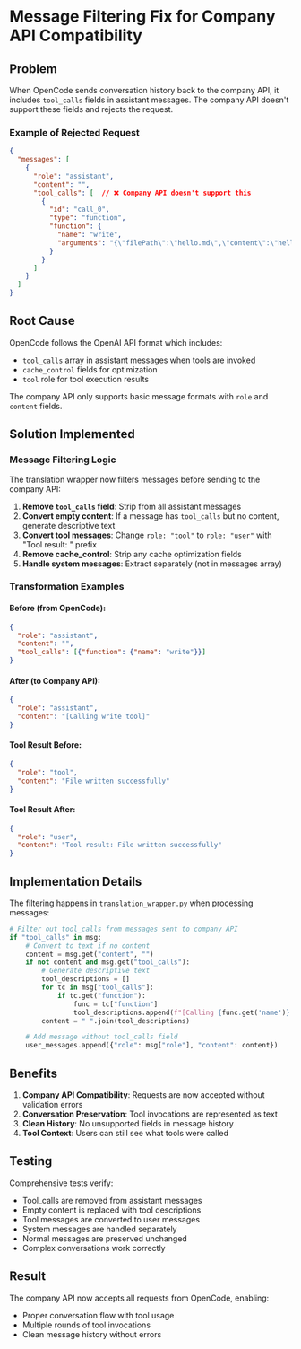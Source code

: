 # Message Filtering Fix for Company API Compatibility

## Problem

When OpenCode sends conversation history back to the company API, it includes `tool_calls` fields in assistant messages. The company API doesn't support these fields and rejects the request.

### Example of Rejected Request
```json
{
  "messages": [
    {
      "role": "assistant",
      "content": "",
      "tool_calls": [  // ❌ Company API doesn't support this
        {
          "id": "call_0",
          "type": "function",
          "function": {
            "name": "write",
            "arguments": "{\"filePath\":\"hello.md\",\"content\":\"hello\"}"
          }
        }
      ]
    }
  ]
}
```

## Root Cause

OpenCode follows the OpenAI API format which includes:
- `tool_calls` array in assistant messages when tools are invoked
- `cache_control` fields for optimization
- `tool` role for tool execution results

The company API only supports basic message formats with `role` and `content` fields.

## Solution Implemented

### Message Filtering Logic

The translation wrapper now filters messages before sending to the company API:

1. **Remove `tool_calls` field**: Strip from all assistant messages
2. **Convert empty content**: If a message has `tool_calls` but no content, generate descriptive text
3. **Convert tool messages**: Change `role: "tool"` to `role: "user"` with "Tool result: " prefix
4. **Remove cache_control**: Strip any cache optimization fields
5. **Handle system messages**: Extract separately (not in messages array)

### Transformation Examples

#### Before (from OpenCode):
```json
{
  "role": "assistant",
  "content": "",
  "tool_calls": [{"function": {"name": "write"}}]
}
```

#### After (to Company API):
```json
{
  "role": "assistant",
  "content": "[Calling write tool]"
}
```

#### Tool Result Before:
```json
{
  "role": "tool",
  "content": "File written successfully"
}
```

#### Tool Result After:
```json
{
  "role": "user",
  "content": "Tool result: File written successfully"
}
```

## Implementation Details

The filtering happens in `translation_wrapper.py` when processing messages:

```python
# Filter out tool_calls from messages sent to company API
if "tool_calls" in msg:
    # Convert to text if no content
    content = msg.get("content", "")
    if not content and msg.get("tool_calls"):
        # Generate descriptive text
        tool_descriptions = []
        for tc in msg["tool_calls"]:
            if tc.get("function"):
                func = tc["function"]
                tool_descriptions.append(f"[Calling {func.get('name')} tool]")
        content = " ".join(tool_descriptions)

    # Add message without tool_calls field
    user_messages.append({"role": msg["role"], "content": content})
```

## Benefits

1. **Company API Compatibility**: Requests are now accepted without validation errors
2. **Conversation Preservation**: Tool invocations are represented as text
3. **Clean History**: No unsupported fields in message history
4. **Tool Context**: Users can still see what tools were called

## Testing

Comprehensive tests verify:
- Tool_calls are removed from assistant messages
- Empty content is replaced with tool descriptions
- Tool messages are converted to user messages
- System messages are handled separately
- Normal messages are preserved unchanged
- Complex conversations work correctly

## Result

The company API now accepts all requests from OpenCode, enabling:
- Proper conversation flow with tool usage
- Multiple rounds of tool invocations
- Clean message history without errors

